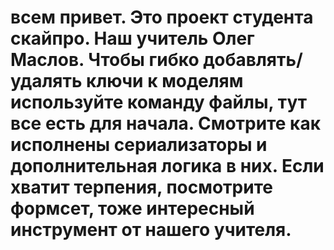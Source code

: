 # всем привет. Это проект студента скайпро. Наш учитель Олег Маслов. Чтобы гибко добавлять/удалять ключи к моделям используйте команду файлы, тут все есть для начала. Смотрите как исполнены сериализаторы и дополнительная логика в них. Если хватит терпения, посмотрите формсет, тоже интересный инструмент от нашего учителя.
